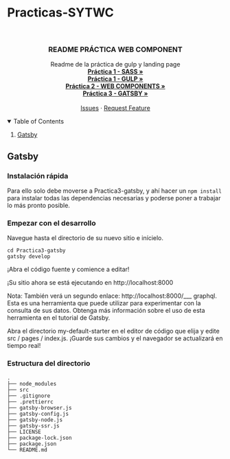 # Practicas-SYTWC

<br />
<p align="center">

  <h3 align="center">README PRÁCTICA WEB COMPONENT </h3>

  <p align="center">
    Readme de la práctica de gulp y landing page
    <br />
    <a href="https://github.com/alu0101102726/Practicas-SYTWC/tree/main/Practica1-sass"><strong>Práctica 1 - SASS »</strong></a>
    <br />
    <a href="https://github.com/alu0101102726/Practicas-SYTWC/tree/main/Practica1-gulp"><strong>Práctica 1 - GULP »</strong></a>
    <br />
    <a href="https://github.com/alu0101102726/Practicas-SYTWC/tree/main/Practica2-webcomponent"><strong>Práctica 2 - WEB COMPONENTS »</strong></a>
    <br />
    <a href="https://github.com/alu0101102726/Practicas-SYTWC/tree/main/Practica3-gatsby"><strong>Práctica 3 - GATSBY »</strong></a>
    <br />
    <br />
    <a href="https://github.com/alu0101102726/Practicas-SYTWC/issues">Issues</a>
    ·
    <a href="https://github.com/alu0101102726/Practicas-SYTWC/issues">Request Feature</a>
  </p>
</p>

<!-- TABLE OF CONTENTS -->
<details open="open">
  <summary>Table of Contents</summary>
  <ol>
    <li><a href="#Gatsby">Gatsby</a></li>
  </ol>
</details>

## Gatsby

### Instalación rápida

Para ello solo debe moverse a Practica3-gatsby, y ahí hacer un ```npm install``` para instalar todas las dependencias necesarias y poderse poner a trabajar lo más pronto posible.

### Empezar con el desarrollo

Navegue hasta el directorio de su nuevo sitio e inícielo.
```
cd Practica3-gatsby
gatsby develop
```
¡Abra el código fuente y comience a editar!

¡Su sitio ahora se está ejecutando en http://localhost:8000

Nota: También verá un segundo enlace: http://localhost:8000/___ graphql. Esta es una herramienta que puede utilizar para experimentar con la consulta de sus datos. Obtenga más información sobre el uso de esta herramienta en el tutorial de Gatsby.

Abra el directorio my-default-starter en el editor de código que elija y edite src / pages / index.js. ¡Guarde sus cambios y el navegador se actualizará en tiempo real!

### Estructura del directorio
```
.
├── node_modules
├── src
├── .gitignore
├── .prettierrc
├── gatsby-browser.js
├── gatsby-config.js
├── gatsby-node.js
├── gatsby-ssr.js
├── LICENSE
├── package-lock.json
├── package.json
└── README.md
```